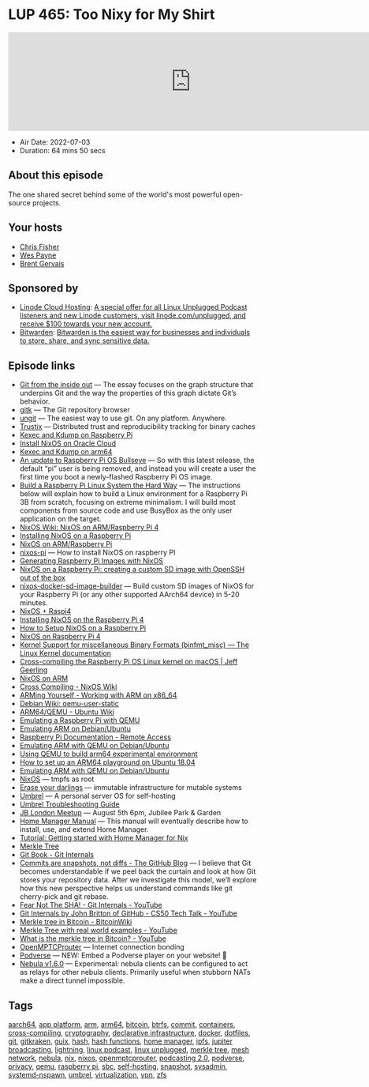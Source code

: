 # LUP 465: Too Nixy for My Shirt

<iframe src="https://player.fireside.fm/v2/RUkczH-V+XlbQW6lA?theme=dark" width="740" height="200" frameborder="0" scrolling="no"></iframe>

* Air Date: 2022-07-03
* Duration: 64 mins 50 secs

## About this episode

The one shared secret behind some of the world's most powerful open-source projects.

## Your hosts
* [Chris Fisher](https://linuxunplugged.com/hosts/chrislas)
* [Wes Payne](https://linuxunplugged.com/hosts/wes)
* [Brent Gervais](https://linuxunplugged.com/hosts/brent)

## Sponsored by

  * [Linode Cloud Hosting](https://linode.com/unplugged): [A special offer for all Linux Unplugged Podcast listeners and new Linode customers, visit linode.com/unplugged, and receive $100 towards your new account. ](https://linode.com/unplugged)
  * [Bitwarden](https://bitwarden.com/linux): [Bitwarden is the easiest way for businesses and individuals to store, share, and sync sensitive data.](https://bitwarden.com/linux)



## Episode links

  * [Git from the inside out](https://codewords.recurse.com/issues/two/git-from-the-inside-out "Git from the inside out") — The essay focuses on the graph structure that underpins Git and the way the properties of this graph dictate Git’s behavior.
  * [gitk](https://git-scm.com/docs/gitk "gitk") — The Git repository browser
  * [ungit](https://github.com/FredrikNoren/ungit "ungit") — The easiest way to use git. On any platform. Anywhere.
  * [Trustix](https://github.com/tweag/trustix "Trustix") — Distributed trust and reproducibility tracking for binary caches
  * [Kexec and Kdump on Raspberry Pi](https://nstarke.github.io/linux/kernel/kexec/kdump/raspberry-pi/2021/04/02/kexec-and-kdump-on-raspberry-pi.html "Kexec and Kdump on Raspberry Pi")
  * [Install NixOS on Oracle Cloud](https://mdleom.com/blog/2021/03/09/nixos-oracle/ "Install NixOS on Oracle Cloud")
  * [Kexec and Kdump on arm64](https://medium.com/@christina.jacob.koikara/kexec-and-kdump-on-arm64-e456132d410f "Kexec and Kdump on arm64")
  * [An update to Raspberry Pi OS Bullseye](https://www.raspberrypi.com/news/raspberry-pi-bullseye-update-april-2022/ "An update to Raspberry Pi OS Bullseye") — So with this latest release, the default “pi” user is being removed, and instead you will create a user the first time you boot a newly-flashed Raspberry Pi OS image.
  * [Build a Raspberry Pi Linux System the Hard Way](https://rickcarlino.com/2021/build-a-raspbery-pi-linux-system-the-hard-way.html "Build a Raspberry Pi Linux System the Hard Way") — The instructions below will explain how to build a Linux environment for a Raspberry Pi 3B from scratch, focusing on extreme minimalism. I will build most components from source code and use BusyBox as the only user application on the target.
  * [NixOS Wiki: NixOS on ARM/Raspberry Pi 4](https://nixos.wiki/wiki/NixOS_on_ARM/Raspberry_Pi_4 "NixOS Wiki: NixOS on ARM/Raspberry Pi 4")
  * [Installing NixOS on a Raspberry Pi](https://nix.dev/tutorials/installing-nixos-on-a-raspberry-pi "Installing NixOS on a Raspberry Pi")
  * [NixOS on ARM/Raspberry Pi](https://nixos.wiki/wiki/NixOS_on_ARM/Raspberry_Pi "NixOS on ARM/Raspberry Pi")
  * [nixos-pi](https://github.com/lucernae/nixos-pi "nixos-pi") — How to install NixOS on raspberry PI
  * [Generating Raspberry Pi Images with NixOS](https://pablo.tools/blog/computers/nixos-generate-raspberry-images/ "Generating Raspberry Pi Images with NixOS")
  * [NixOS on a Raspberry Pi: creating a custom SD image with OpenSSH out of the box](https://rbf.dev/blog/2020/05/custom-nixos-build-for-raspberry-pis/ "NixOS on a Raspberry Pi: creating a custom SD image with OpenSSH out of the box")
  * [nixos-docker-sd-image-builder](https://github.com/Robertof/nixos-docker-sd-image-builder "nixos-docker-sd-image-builder") — Build custom SD images of NixOS for your Raspberry Pi (or any other supported AArch64 device) in 5-20 minutes.
  * [NixOS + Raspi4](https://gist.github.com/chrisanthropic/2e6d3645f20da8fd4c1f122113f89c06 "NixOS + Raspi4")
  * [Installing NixOS on the Raspberry Pi 4](https://mgdm.net/weblog/nixos-on-raspberry-pi-4/ "Installing NixOS on the Raspberry Pi 4")
  * [How to Setup NixOS on a Raspberry Pi](https://blog.hendrikmaus.dev/setup-nixos-on-a-raspberry-pi/ "How to Setup NixOS on a Raspberry Pi")
  * [NixOS on Raspberry Pi 4](https://jamesguthrie.ch/blog/nixos-on-raspberry-pi/ "NixOS on Raspberry Pi 4")
  * [Kernel Support for miscellaneous Binary Formats (binfmt_misc) — The Linux Kernel documentation](https://www.kernel.org/doc/html/latest/admin-guide/binfmt-misc.html "Kernel Support for miscellaneous Binary Formats \(binfmt_misc\) — The Linux Kernel documentation")
  * [Cross-compiling the Raspberry Pi OS Linux kernel on macOS | Jeff Geerling](https://www.jeffgeerling.com/blog/2020/cross-compiling-raspberry-pi-os-linux-kernel-on-macos "Cross-compiling the Raspberry Pi OS Linux kernel on macOS | Jeff Geerling")
  * [NixOS on ARM](https://nixos.wiki/wiki/NixOS_on_ARM "NixOS on ARM")
  * [Cross Compiling - NixOS Wiki](https://nixos.wiki/wiki/Cross_Compiling "Cross Compiling - NixOS Wiki")
  * [ARMing Yourself - Working with ARM on x86_64](https://codepyre.com/2019/12/arming-yourself/ "ARMing Yourself - Working with ARM on x86_64")
  * [Debian Wiki: qemu-user-static](https://wiki.debian.org/RaspberryPi/qemu-user-static "Debian Wiki: qemu-user-static")
  * [ARM64/QEMU - Ubuntu Wiki](https://wiki.ubuntu.com/ARM64/QEMU "ARM64/QEMU - Ubuntu Wiki")
  * [Emulating a Raspberry Pi with QEMU](https://gist.github.com/plembo/c4920016312f058209f5765cb9a3a25e "Emulating a Raspberry Pi with QEMU")
  * [Emulating ARM on Debian/Ubuntu](https://gist.github.com/bruce30262/e0f12eddea638efe7332 "Emulating ARM on Debian/Ubuntu")
  * [Raspberry Pi Documentation - Remote Access](https://www.raspberrypi.com/documentation/computers/remote-access.html "Raspberry Pi Documentation - Remote Access")
  * [Emulating ARM with QEMU on Debian/Ubuntu](https://junyelee.blogspot.com/2021/01/emulating-arm-with-qemu-on-debianubuntu.html "Emulating ARM with QEMU on Debian/Ubuntu")
  * [Using QEMU to build arm64 experimental environment](https://chowdera.com/2021/06/20210613225612211i.html "Using QEMU to build arm64 experimental environment")
  * [How to set up an ARM64 playground on Ubuntu 18.04](https://offlinemark.com/2020/06/24/how-to-set-up-an-arm64-playground-on-ubuntu-18-04/ "How to set up an ARM64 playground on Ubuntu 18.04")
  * [Emulating ARM with QEMU on Debian/Ubuntu](https://gist.github.com/luk6xff/9f8d2520530a823944355e59343eadc1 "Emulating ARM with QEMU on Debian/Ubuntu")
  * [NixOS](https://elis.nu/blog/2020/05/nixos-tmpfs-as-root/ "NixOS") — tmpfs as root
  * [Erase your darlings](https://grahamc.com/blog/erase-your-darlings "Erase your darlings") — immutable infrastructure for mutable systems
  * [Umbrel](https://umbrel.com/ "Umbrel") — A personal server OS for self-hosting
  * [Umbrel Troubleshooting Guide](https://community.getumbrel.com/t/umbrel-troubleshooting-guide/3632 "Umbrel Troubleshooting Guide")
  * [JB London Meetup](https://www.meetup.com/jupiterbroadcasting/events/286056077/ "JB London Meetup") — August 5th 6pm, Jubilee Park & Garden
  * [Home Manager Manual](https://rycee.gitlab.io/home-manager/index.html#sec-install-standalone "Home Manager Manual") — This manual will eventually describe how to install, use, and extend Home Manager.
  * [Tutorial: Getting started with Home Manager for Nix](https://ghedam.at/24353/tutorial-getting-started-with-home-manager-for-nix "Tutorial: Getting started with Home Manager for Nix")
  * [Merkle Tree](https://en.m.wikipedia.org/wiki/Merkle_tree "Merkle Tree")
  * [Git Book - Git Internals](https://git-scm.com/book/en/v2/Git-Internals-Plumbing-and-Porcelain "Git Book - Git Internals")
  * [Commits are snapshots, not diffs - The GitHub Blog](https://github.blog/2020-12-17-commits-are-snapshots-not-diffs/ "Commits are snapshots, not diffs - The GitHub Blog") — I believe that Git becomes understandable if we peel back the curtain and look at how Git stores your repository data. After we investigate this model, we’ll explore how this new perspective helps us understand commands like git cherry-pick and git rebase.
  * [Fear Not The SHA! - Git Internals - YouTube](https://www.youtube.com/watch?v=P6jD966jzlk "Fear Not The SHA! - Git Internals - YouTube")
  * [Git Internals by John Britton of GitHub - CS50 Tech Talk - YouTube](https://www.youtube.com/watch?v=lG90LZotrpo "Git Internals by John Britton of GitHub - CS50 Tech Talk - YouTube")
  * [Merkle tree in Bitcoin - BitcoinWiki](https://en.bitcoinwiki.org/wiki/Merkle_tree "Merkle tree in Bitcoin - BitcoinWiki")
  * [Merkle Tree with real world examples - YouTube](https://www.youtube.com/watch?v=qHMLy5JjbjQ "Merkle Tree with real world examples - YouTube")
  * [What is the merkle tree in Bitcoin? - YouTube](https://www.youtube.com/watch?v=V6gLY-1G4Mc&t=8s "What is the merkle tree in Bitcoin? - YouTube")
  * [OpenMPTCProuter](https://www.openmptcprouter.com/ "OpenMPTCProuter") — Internet connection bonding
  * [Podverse](https://podcastindex.social/@podverse/108571606243175546 "Podverse") — NEW: Embed a Podverse player on your website! 🥳
  * [Nebula v1.6.0](https://github.com/slackhq/nebula/releases/tag/v1.6.0 "Nebula v1.6.0") — Experimental: nebula clients can be configured to act as relays for other nebula clients. Primarily useful when stubborn NATs make a direct tunnel impossible.



## Tags

[aarch64](https://linuxunplugged.com/tags/aarch64), [app platform](https://linuxunplugged.com/tags/app%20platform), [arm](https://linuxunplugged.com/tags/arm), [arm64](https://linuxunplugged.com/tags/arm64), [bitcoin](https://linuxunplugged.com/tags/bitcoin), [btrfs](https://linuxunplugged.com/tags/btrfs), [commit](https://linuxunplugged.com/tags/commit), [containers](https://linuxunplugged.com/tags/containers), [cross-compiling](https://linuxunplugged.com/tags/cross-compiling), [cryptography](https://linuxunplugged.com/tags/cryptography), [declarative infrastructure](https://linuxunplugged.com/tags/declarative%20infrastructure), [docker](https://linuxunplugged.com/tags/docker), [dotfiles](https://linuxunplugged.com/tags/dotfiles), [git](https://linuxunplugged.com/tags/git), [gitkraken](https://linuxunplugged.com/tags/gitkraken), [guix](https://linuxunplugged.com/tags/guix), [hash](https://linuxunplugged.com/tags/hash), [hash functions](https://linuxunplugged.com/tags/hash%20functions), [home manager](https://linuxunplugged.com/tags/home%20manager), [ipfs](https://linuxunplugged.com/tags/ipfs), [jupiter broadcasting](https://linuxunplugged.com/tags/jupiter%20broadcasting), [lightning](https://linuxunplugged.com/tags/lightning), [linux podcast](https://linuxunplugged.com/tags/linux%20podcast), [linux unplugged](https://linuxunplugged.com/tags/linux%20unplugged), [merkle tree](https://linuxunplugged.com/tags/merkle%20tree), [mesh network](https://linuxunplugged.com/tags/mesh%20network), [nebula](https://linuxunplugged.com/tags/nebula), [nix](https://linuxunplugged.com/tags/nix), [nixos](https://linuxunplugged.com/tags/nixos), [openmptcprouter](https://linuxunplugged.com/tags/openmptcprouter), [podcasting 2.0](https://linuxunplugged.com/tags/podcasting%202.0), [podverse](https://linuxunplugged.com/tags/podverse), [privacy](https://linuxunplugged.com/tags/privacy), [qemu](https://linuxunplugged.com/tags/qemu), [raspberry pi](https://linuxunplugged.com/tags/raspberry%20pi), [sbc](https://linuxunplugged.com/tags/sbc), [self-hosting](https://linuxunplugged.com/tags/self-hosting), [snapshot](https://linuxunplugged.com/tags/snapshot), [sysadmin](https://linuxunplugged.com/tags/sysadmin), [systemd-nspawn](https://linuxunplugged.com/tags/systemd-nspawn), [umbrel](https://linuxunplugged.com/tags/umbrel), [virtualization](https://linuxunplugged.com/tags/virtualization), [vpn](https://linuxunplugged.com/tags/vpn), [zfs](https://linuxunplugged.com/tags/zfs)